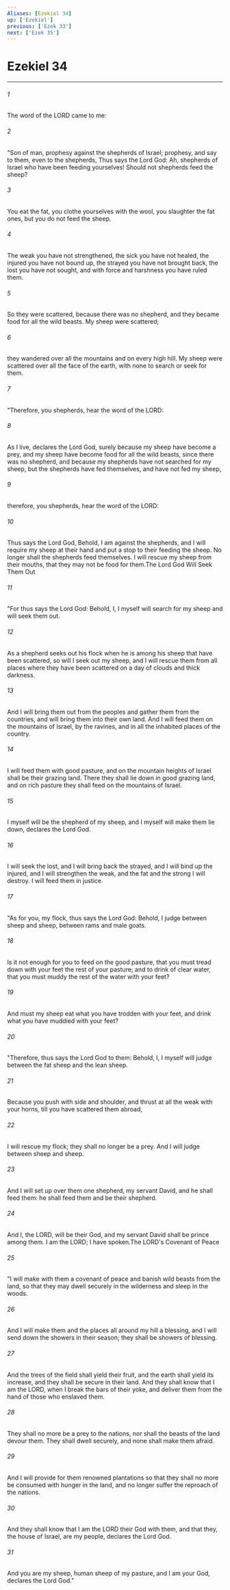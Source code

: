 ```yaml
---
Aliases: [Ezekiel 34]
up: ['Ezekiel']
previous: ['Ezek 33']
next: ['Ezek 35']
---
```

# Ezekiel 34
***



###### 1 
The word of the LORD came to me: 

###### 2 
"Son of man, prophesy against the shepherds of Israel; prophesy, and say to them, even to the shepherds, Thus says the Lord God: Ah, shepherds of Israel who have been feeding yourselves! Should not shepherds feed the sheep? 

###### 3 
You eat the fat, you clothe yourselves with the wool, you slaughter the fat ones, but you do not feed the sheep. 

###### 4 
The weak you have not strengthened, the sick you have not healed, the injured you have not bound up, the strayed you have not brought back, the lost you have not sought, and with force and harshness you have ruled them. 

###### 5 
So they were scattered, because there was no shepherd, and they became food for all the wild beasts. My sheep were scattered; 

###### 6 
they wandered over all the mountains and on every high hill. My sheep were scattered over all the face of the earth, with none to search or seek for them. 

###### 7 
"Therefore, you shepherds, hear the word of the LORD: 

###### 8 
As I live, declares the Lord God, surely because my sheep have become a prey, and my sheep have become food for all the wild beasts, since there was no shepherd, and because my shepherds have not searched for my sheep, but the shepherds have fed themselves, and have not fed my sheep, 

###### 9 
therefore, you shepherds, hear the word of the LORD: 

###### 10 
Thus says the Lord God, Behold, I am against the shepherds, and I will require my sheep at their hand and put a stop to their feeding the sheep. No longer shall the shepherds feed themselves. I will rescue my sheep from their mouths, that they may not be food for them.The Lord God Will Seek Them Out 

###### 11 
"For thus says the Lord God: Behold, I, I myself will search for my sheep and will seek them out. 

###### 12 
As a shepherd seeks out his flock when he is among his sheep that have been scattered, so will I seek out my sheep, and I will rescue them from all places where they have been scattered on a day of clouds and thick darkness. 

###### 13 
And I will bring them out from the peoples and gather them from the countries, and will bring them into their own land. And I will feed them on the mountains of Israel, by the ravines, and in all the inhabited places of the country. 

###### 14 
I will feed them with good pasture, and on the mountain heights of Israel shall be their grazing land. There they shall lie down in good grazing land, and on rich pasture they shall feed on the mountains of Israel. 

###### 15 
I myself will be the shepherd of my sheep, and I myself will make them lie down, declares the Lord God. 

###### 16 
I will seek the lost, and I will bring back the strayed, and I will bind up the injured, and I will strengthen the weak, and the fat and the strong I will destroy. I will feed them in justice. 

###### 17 
"As for you, my flock, thus says the Lord God: Behold, I judge between sheep and sheep, between rams and male goats. 

###### 18 
Is it not enough for you to feed on the good pasture, that you must tread down with your feet the rest of your pasture; and to drink of clear water, that you must muddy the rest of the water with your feet? 

###### 19 
And must my sheep eat what you have trodden with your feet, and drink what you have muddied with your feet? 

###### 20 
"Therefore, thus says the Lord God to them: Behold, I, I myself will judge between the fat sheep and the lean sheep. 

###### 21 
Because you push with side and shoulder, and thrust at all the weak with your horns, till you have scattered them abroad, 

###### 22 
I will rescue my flock; they shall no longer be a prey. And I will judge between sheep and sheep. 

###### 23 
And I will set up over them one shepherd, my servant David, and he shall feed them: he shall feed them and be their shepherd. 

###### 24 
And I, the LORD, will be their God, and my servant David shall be prince among them. I am the LORD; I have spoken.The LORD's Covenant of Peace 

###### 25 
"I will make with them a covenant of peace and banish wild beasts from the land, so that they may dwell securely in the wilderness and sleep in the woods. 

###### 26 
And I will make them and the places all around my hill a blessing, and I will send down the showers in their season; they shall be showers of blessing. 

###### 27 
And the trees of the field shall yield their fruit, and the earth shall yield its increase, and they shall be secure in their land. And they shall know that I am the LORD, when I break the bars of their yoke, and deliver them from the hand of those who enslaved them. 

###### 28 
They shall no more be a prey to the nations, nor shall the beasts of the land devour them. They shall dwell securely, and none shall make them afraid. 

###### 29 
And I will provide for them renowned plantations so that they shall no more be consumed with hunger in the land, and no longer suffer the reproach of the nations. 

###### 30 
And they shall know that I am the LORD their God with them, and that they, the house of Israel, are my people, declares the Lord God. 

###### 31 
And you are my sheep, human sheep of my pasture, and I am your God, declares the Lord God."
